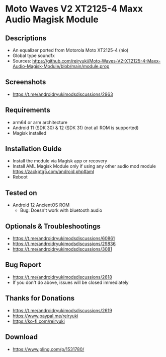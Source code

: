# Moto Waves V2 XT2125-4 Maxx Audio Magisk Module

## Descriptions
- An equalizer ported from Motorola Moto XT2125-4 (nio)
- Global type soundfx
- Sources: https://github.com/reiryuki/Moto-Waves-V2-XT2125-4-Maxx-Audio-Magisk-Module/blob/main/module.prop

## Screenshots
- https://t.me/androidryukimodsdiscussions/2963

## Requirements
- arm64 or arm architecture
- Android 11 (SDK 30) & 12 (SDK 31)
  (not all ROM is supported)
- Magisk installed

## Installation Guide
- Install the module via Magisk app or recovery
- Install AML Magisk Module only if using any other audio mod module https://zackptg5.com/android.php#aml
- Reboot

## Tested on
- Android 12 AncientOS ROM
  - Bug: Doesn't work with bluetooth audio

## Optionals & Troubleshootings
- https://t.me/androidryukimodsdiscussions/60861
- https://t.me/androidryukimodsdiscussions/29836
- https://t.me/androidryukimodsdiscussions/3081

## Bug Report
- https://t.me/androidryukimodsdiscussions/2618
- If you don't do above, issues will be closed immediately

## Thanks for Donations
- https://t.me/androidryukimodsdiscussions/2619
- https://www.paypal.me/reiryuki
- https://ko-fi.com/reiryuki

## Download
- https://www.pling.com/p/1531780/
